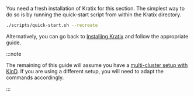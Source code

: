 You need a fresh installation of Kratix for this section. The simplest way to do so is by running the quick-start script from within the Kratix directory.

```bash
./scripts/quick-start.sh --recreate
```

Alternatively, you can go back to [Installing Kratix](../category/installing-kratix) and follow the appropriate guide.

:::note

The remaining of this guide will assume you have a [multi-cluster setup with KinD](installing-kratix). If you are using a different setup, you will need to adapt the commands accordingly.

:::